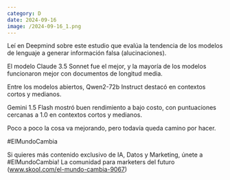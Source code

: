 ```yaml
--- 
category: D 
date: 2024-09-16 
image: /2024-09-16_1.png 
--- 
```


Leí en Deepmind sobre este estudio que evalúa la tendencia de los modelos de lenguaje a generar información falsa (alucinaciones). 

El modelo Claude 3.5 Sonnet fue el mejor, y la mayoría de los modelos funcionaron mejor con documentos de longitud media.

Entre los modelos abiertos, Qwen2-72b Instruct destacó en contextos cortos y medianos.

Gemini 1.5 Flash mostró buen rendimiento a bajo costo, con puntuaciones cercanas a 1.0 en contextos cortos y medianos.

Poco a poco la cosa va mejorando, pero todavía queda camino por hacer.

#ElMundoCambia

Si quieres más contenido exclusivo de IA, Datos y Marketing, únete a #ElMundoCambia! La comunidad para marketers del futuro (www.skool.com/el-mundo-cambia-9067)